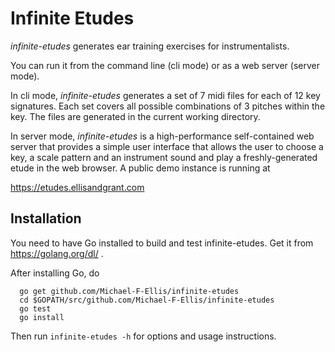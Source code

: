 # Infinite Etudes
*infinite-etudes* generates ear training exercises for instrumentalists.

You can run it from the command line (cli mode) or as a web server (server mode).

In cli mode, *infinite-etudes* generates a set of 7 midi files for each of 12 key
signatures. Each set covers all possible combinations of 3 pitches within the
key. The files are generated in the current working directory.

In server mode, *infinite-etudes* is a high-performance self-contained web server
that provides a simple user interface that allows the user to choose a key, a
scale pattern and an instrument sound and play a freshly-generated etude in
the web browser. A public demo instance is running at 

https://etudes.ellisandgrant.com

## Installation
You need to have Go installed to build and test infinite-etudes. Get it from https://golang.org/dl/ .

After installing Go, do

```
  go get github.com/Michael-F-Ellis/infinite-etudes
  cd $GOPATH/src/github.com/Michael-F-Ellis/infinite-etudes
  go test
  go install
```

Then run `infinite-etudes -h` for options and usage instructions.
